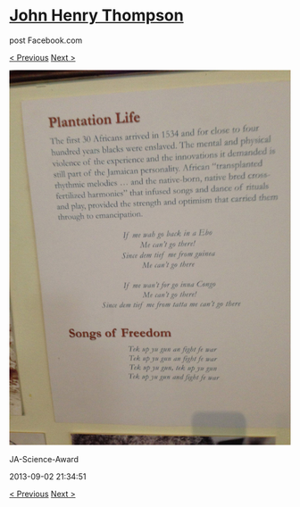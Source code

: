 # [John Henry Thompson](../README.md)
post Facebook.com

[< Previous](2013-09-02-15.md) [Next >](2013-09-02-17.md)

[![](../media/2013-09-02/JA-Science-Award-5.jpg)](../README.md)

JA-Science-Award

2013-09-02 21:34:51

[< Previous](2013-09-02-15.md) [Next >](2013-09-02-17.md)